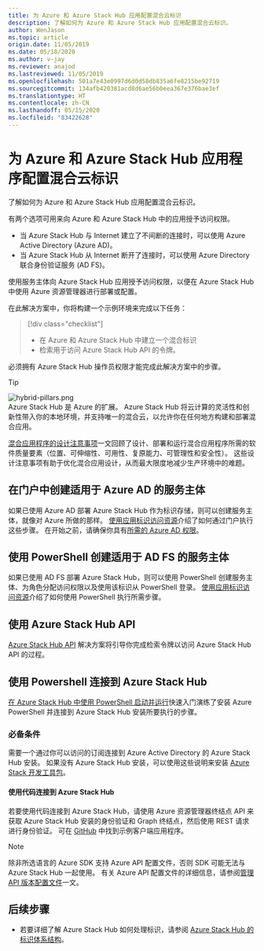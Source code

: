 ```yaml
---
title: 为 Azure 和 Azure Stack Hub 应用配置混合云标识
description: 了解如何为 Azure 和 Azure Stack Hub 应用配置混合云标识。
author: WenJason
ms.topic: article
origin.date: 11/05/2019
ms.date: 05/18/2020
ms.author: v-jay
ms.reviewer: anajod
ms.lastreviewed: 11/05/2019
ms.openlocfilehash: 501a7e43e0997d6d0d58db835a6fe8215be92719
ms.sourcegitcommit: 134afb420381acd8d6ae56b0eea367e376bae3ef
ms.translationtype: HT
ms.contentlocale: zh-CN
ms.lasthandoff: 05/15/2020
ms.locfileid: "83422628"
---
```

# <a name="configure-hybrid-cloud-identity-for-azure-and-azure-stack-hub-applications"></a>为 Azure 和 Azure Stack Hub 应用程序配置混合云标识

了解如何为 Azure 和 Azure Stack Hub 应用配置混合云标识。

有两个选项可用来向 Azure 和 Azure Stack Hub 中的应用授予访问权限。

 * 当 Azure Stack Hub 与 Internet 建立了不间断的连接时，可以使用 Azure Active Directory (Azure AD)。
 * 当 Azure Stack Hub 从 Internet 断开了连接时，可以使用 Azure Directory 联合身份验证服务 (AD FS)。

使用服务主体向 Azure Stack Hub 应用授予访问权限，以便在 Azure Stack Hub 中使用 Azure 资源管理器进行部署或配置。

在此解决方案中，你将构建一个示例环境来完成以下任务：

> [!div class="checklist"]
> - 在 Azure 和 Azure Stack Hub 中建立一个混合标识
> - 检索用于访问 Azure Stack Hub API 的令牌。

必须拥有 Azure Stack Hub 操作员权限才能完成此解决方案中的步骤。

> [!Tip]  
> ![hybrid-pillars.png](./media/solution-deployment-guide-cross-cloud-scaling/hybrid-pillars.png)  
> Azure Stack Hub 是 Azure 的扩展。 Azure Stack Hub 将云计算的灵活性和创新性带入你的本地环境，并支持唯一的混合云，以允许你在任何地方构建和部署混合应用。  
> 
> [混合应用程序的设计注意事项](overview-app-design-considerations.md)一文回顾了设计、部署和运行混合应用程序所需的软件质量要素（位置、可伸缩性、可用性、复原能力、可管理性和安全性）。 这些设计注意事项有助于优化混合应用设计，从而最大限度地减少生产环境中的难题。


## <a name="create-a-service-principal-for-azure-ad-in-the-portal"></a>在门户中创建适用于 Azure AD 的服务主体

如果已使用 Azure AD 部署 Azure Stack Hub 作为标识存储，则可以创建服务主体，就像对 Azure 所做的那样。 [使用应用标识访问资源](../operator/azure-stack-create-service-principals.md#manage-an-azure-ad-service-principal)介绍了如何通过门户执行这些步骤。 在开始之前，请确保你具有[所需的 Azure AD 权限](/azure-resource-manager/resource-group-create-service-principal-portal#required-permissions)。

## <a name="create-a-service-principal-for-ad-fs-using-powershell"></a>使用 PowerShell 创建适用于 AD FS 的服务主体

如果已使用 AD FS 部署 Azure Stack Hub，则可以使用 PowerShell 创建服务主体、为角色分配访问权限以及使用该标识从 PowerShell 登录。 [使用应用标识访问资源](../operator/azure-stack-create-service-principals.md#manage-an-ad-fs-service-principal)介绍了如何使用 PowerShell 执行所需步骤。

## <a name="using-the-azure-stack-hub-api"></a>使用 Azure Stack Hub API

[Azure Stack Hub API](../user/azure-stack-rest-api-use.md) 解决方案将引导你完成检索令牌以访问 Azure Stack Hub API 的过程。

## <a name="connect-to-azure-stack-hub-using-powershell"></a>使用 Powershell 连接到 Azure Stack Hub

[在 Azure Stack Hub 中使用 PowerShell 启动并运行](../operator/azure-stack-powershell-install.md)快速入门演练了安装 Azure PowerShell 并连接到 Azure Stack Hub 安装所要执行的步骤。

### <a name="prerequisites"></a>必备条件

需要一个通过你可以访问的订阅连接到 Azure Active Directory 的 Azure Stack Hub 安装。 如果没有 Azure Stack Hub 安装，可以使用这些说明来安装 [Azure Stack 开发工具包](../asdk/asdk-install.md)。

#### <a name="connect-to-azure-stack-hub-using-code"></a>使用代码连接到 Azure Stack Hub

若要使用代码连接到 Azure Stack Hub，请使用 Azure 资源管理器终结点 API 来获取 Azure Stack Hub 安装的身份验证和 Graph 终结点，然后使用 REST 请求进行身份验证。 可在 [GitHub](https://github.com/shriramnat/HybridARMApplication) 中找到示例客户端应用程序。

>[!Note]
>除非所选语言的 Azure SDK 支持 Azure API 配置文件，否则 SDK 可能无法与 Azure Stack Hub 一起使用。 有关 Azure API 配置文件的详细信息，请参阅[管理 API 版本配置文件](../user/azure-stack-version-profiles.md)一文。

## <a name="next-steps"></a>后续步骤

 - 若要详细了解 Azure Stack Hub 如何处理标识，请参阅 [Azure Stack Hub 的标识体系结构](../operator/azure-stack-identity-architecture.md)。
